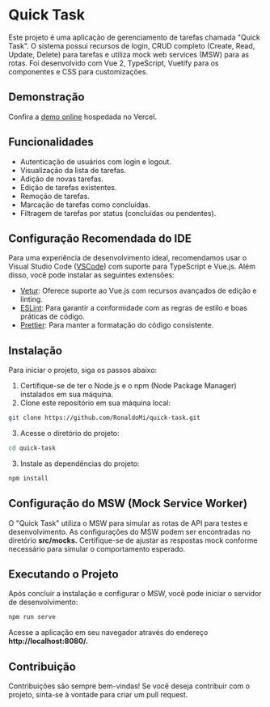 # Quick Task

Este projeto é uma aplicação de gerenciamento de tarefas chamada "Quick Task". O sistema possui recursos de login, CRUD completo (Create, Read, Update, Delete) para tarefas e utiliza mock web services (MSW) para as rotas. Foi desenvolvido com Vue 2, TypeScript, Vuetify para os componentes e CSS para customizações.

## Demonstração

Confira a [demo online](https://quick-task-gamma.vercel.app/) hospedada no Vercel.

## Funcionalidades

- Autenticação de usuários com login e logout.
- Visualização da lista de tarefas.
- Adição de novas tarefas.
- Edição de tarefas existentes.
- Remoção de tarefas.
- Marcação de tarefas como concluídas.
- Filtragem de tarefas por status (concluídas ou pendentes).

## Configuração Recomendada do IDE

Para uma experiência de desenvolvimento ideal, recomendamos usar o Visual Studio Code ([VSCode](https://code.visualstudio.com/)) com suporte para TypeScript e Vue.js. Além disso, você pode instalar as seguintes extensões:

- [Vetur](https://marketplace.visualstudio.com/items?itemName=octref.vetur): Oferece suporte ao Vue.js com recursos avançados de edição e linting.
- [ESLint](https://marketplace.visualstudio.com/items?itemName=dbaeumer.vscode-eslint): Para garantir a conformidade com as regras de estilo e boas práticas de código.
- [Prettier](https://marketplace.visualstudio.com/items?itemName=esbenp.prettier-vscode): Para manter a formatação do código consistente.

## Instalação

Para iniciar o projeto, siga os passos abaixo:

1. Certifique-se de ter o Node.js e o npm (Node Package Manager) instalados em sua máquina.
2. Clone este repositório em sua máquina local:

```sh
git clone https://github.com/RonaldoMi/quick-task.git
```

3. Acesse o diretório do projeto:
```sh
cd quick-task
```

3. Instale as dependências do projeto:
```sh
npm install
```

## Configuração do MSW (Mock Service Worker)

O "Quick Task" utiliza o MSW para simular as rotas de API para testes e desenvolvimento. As configurações do MSW podem ser encontradas no diretório **src/mocks.** Certifique-se de ajustar as respostas mock conforme necessário para simular o comportamento esperado.

## Executando o Projeto

Após concluir a instalação e configurar o MSW, você pode iniciar o servidor de desenvolvimento:
```sh
npm run serve
```
Acesse a aplicação em seu navegador através do endereço **http://localhost:8080/.**

## Contribuição

Contribuições são sempre bem-vindas! Se você deseja contribuir com o projeto, sinta-se à vontade para criar um pull request.
